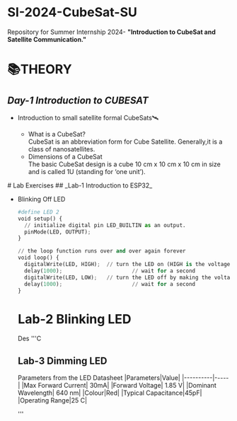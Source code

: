 # SI-2024-CubeSat-SU
Repository for Summer Internship 2024- **"Introduction to CubeSat and Satellite Communication."**
# 📚THEORY
## _Day-1 Introduction to CUBESAT_
<ul>
  <li>Introduction to small satellite formal CubeSats🛰️</li>
  <ul>
    <li>What is a CubeSat?</li>
    CubeSat is an abbreviation form for Cube Satellite.
    Generally,it is a class of nanosatellites.
    <li>Dimensions of a CubeSat</li>
    The basic CubeSat design is a cube 10 cm x 10 cm x 10 cm in size and is called 1U (standing for ‘one unit’).
  </ul>
   
  
</ul>
# Lab Exercises
## _Lab-1 Introduction to ESP32_
<ul>
<li>Blinking Off LED</li>

```python
#define LED 2
void setup() {
  // initialize digital pin LED_BUILTIN as an output.
  pinMode(LED, OUTPUT);
}

// the loop function runs over and over again forever
void loop() {
  digitalWrite(LED, HIGH);  // turn the LED on (HIGH is the voltage level)
  delay(1000);                      // wait for a second
  digitalWrite(LED, LOW);   // turn the LED off by making the voltage LOW
  delay(1000);                      // wait for a second
}
```
# Lab-2 Blinking LED
Des
'''C
## Lab-3 Dimming LED
Parameters from the LED Datasheet
|Parameters|Value|
|----------|-----|
|Max Forward Current| 30mA|
|Forward Voltage| 1.85 V|
|Dominant Wavelength| 640 nm|
|Colour|Red|
|Typical Capacitance|45pF|
|Operating Range|25 C|

'''
